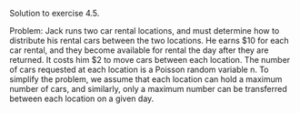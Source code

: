 Solution to exercise 4.5.

Problem: Jack runs two car rental locations, and must determine how to distribute his rental cars between the two locations. He earns $10 for each car rental, and they become available for rental the day after they are returned. It costs him $2 to move cars between each location. The number of cars requested at each location is a Poisson random variable n. To simplify the problem, we assume that each location can hold a maximum number of cars, and similarly, only a maximum number can be transferred between each location on a given day.
